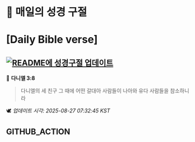 # 🙏 매일의 성경 구절
# [Daily Bible verse]
## [![README에 성경구절 업데이트](https://github.com/DONGSUKA/first_test/actions/workflows/update-readme-bible.yml/badge.svg)](https://github.com/DONGSUKA/first_test/actions/workflows/update-readme-bible.yml)
<!-- START_BIBLE_VERSE -->
📖 **다니엘 3:8**
> 다니엘의 세 친구 그 때에 어떤 갈대아 사람들이 나아와 유다 사람들을 참소하니라

🕊️ _업데이트 시각: 2025-08-27 07:32:45 KST_
  <!-- END_BIBLE_VERSE -->
## GITHUB_ACTION
